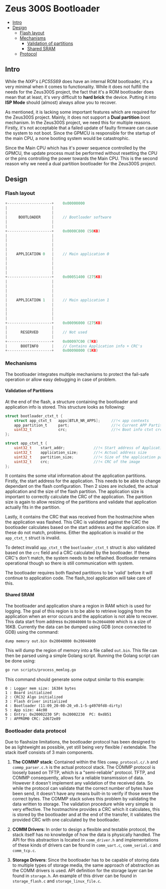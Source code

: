 # Zeus 300S Bootloader

* [Intro](#intro)
* [Design](#design)
  + [Flash layout](#flash-layout)
  + [Mechanisms](#mechanisms)
    - [Validation of partitions](#validation-of-partitions)
    - [Shared SRAM](#shared-sram)
  + [Protocol](#bootloader-data-protocol)

## Intro

While the *NXP's LPC55S69* does have an internal ROM bootloader, it's a very minimal when it comes to functionality. While it does not fulfill the needs for the Zeus300S project, the fact that it's a ROM bootloader does mean that at least, it's very difficult to **hard brick** the device. Putting it into **ISP Mode** should (almost) always allow you to recover.

As mentioned, it is lacking some important features which are required for the Zeus300S project. Mainly, it does not support a **Dual partition** boot mechanism. In the Zeus300S project, we need this for multiple reasons. Firstly, it's not acceptable that a failed update of faulty firmware can cause the system to not boot. Since the GPMCU is responsible for the startup of the main CPU, a none booting system would be catastrophic.

Since the Main CPU which has it's power sequence controlled by the GPMCU, the update process must be performed without resetting the CPU or the pins controlling the power towards the Main CPU. This is the second reason why we need a dual partition bootloader for the Zeus300S project.

## Design

### Flash layout

```c
+--------------------+    0x00000000
|                    |
|                    |
|     BOOTLOADER     |    // Bootloader software
|                    |
|                    |
+--------------------+    0x0000C800 (50KB)
|                    |
|                    |
|                    |
|                    |
|    APPLICATION 0   |    // Main application 0
|                    |
|                    |
|                    |
|                    |
+--------------------+    0x00051400 (275KB)
|                    |
|                    |
|                    |
|                    |
|    APPLICATION 1   |    // Main application 1
|                    |
|                    |
|                    |
|                    |
+--------------------+    0x00096000 (275KB)
|                    |
|      RESERVED      |    // Not used
|                    |
+--------------------+    0x00097C00 (7KB)
|      BOOTINFO      |    // Contains Application info + CRC's
+--------------------+    0x00098000 (1KB)
```

### Mechanisms

The bootloader integrates multiple mechanisms to protect the fail-safe operation or allow easy debugging in case of problem.

#### Validation of Partitions
At the end of the flash, a structure containing the bootloader and application info is stored. This structure looks as following:
```c
struct bootloader_ctxt_t {
	struct app_ctxt_t	apps[BTLR_NR_APPS];     //!< app contexts
	app_partition_t		part;                   //!< Current APP Partition
	uint32_t		    crc;                    //!< Boot info ctxt crc
};
```

```c
struct app_ctxt_t {
	uint32_t	start_addr;             //!< Start address of Application
	uint32_t	application_size;       //!< Actual address size
	uint32_t	partition_size;         //!< Size of the application partition
	uint32_t	crc;                    //!< CRC of the image
};
```
It contains the some vital information about the application partitions. Firstly, the start address for the application. This needs to be able to change dependant on the flash configuration. Then 2 sizes are included, the actual application and the size of the flash partition. The application size is important to correctly calculate the CRC of the application. The partition size is again to allow resizing of the partitions and validate that application actually fits in the partition.

Lastly, it contains the CRC that was received from the hostmachine when the application was flashed. This CRC is validated against the CRC the bootloader calculates based on the start address and the application size. If these do not match, problems. Either the application is invalid or the `app_ctxt_t` struct is invalid.

To detect invalid `app_ctxt_t` the `bootloader_ctxt_t` struct is also validated based on the `crc` field and a CRC calculated by the bootloader. If these CRC's don't match, the system needs to be reflashed. Bootloader remains operational though so there is still communication with system.

The bootloader requires both flashed partitions to be 'valid' before it will continue to application code. The flash_tool application will take care of this.

#### Shared SRAM

The bootloader and application share a region in RAM which is used for logging. The goal of this region is to be able to retrieve logging from the application when an error occurs and the application is not able to recover. This data start from address `0x20040000` to `0x20044000` which is a size of 16KB. Currently the data can be dumped using GDB (once connected to GDB) using the command:

```
dump memory out.bin 0x20040000 0x20044000
```

This will dump the region of memory into a file called `out.bin`. This file can then be parsed using a simple Golang script. Running the Golang script can be done using:

```bash
go run scripts/process_memlog.go
```

 This command should generate some output similar to this example:
 ```
0 : Logger mem size: 16384 bytes
1 : Board initialized
2 : CRC32 Algo initialized
3 : Flash driver initialized
4 : Bootloader (11:09_20-08-20_v0.1-5-g4970fd8-dirty)
5 : App size: 44c00
6 : Entry: 0x20002230 SP: 0x20002230  PC: 0xd851
7 : APPROM0 CRC: 2d672e89
 ```

### Bootloader data protocol

Due to flashsize limitations, the bootloader protocol has been designed to be as lightweight as possible, yet still being very flexible / extendable. The stack itself consists of 3 main components.

1. **The COMMP stack**: Contained within the files `commp_protocol.c/.h` and `commp_parser.c.h` is the actual protocol stack. The COMMP protocol is loosely based on TFTP, which is a "semi-reliable" protocol. TFTP, and COMMP consequently, allows for a reliable transmission of data. However it doesn't implement any validation of the received data. So while the protocol can validate that the correct number of bytes have been send, it doesn't have any means built-in to verify if those were the correct bytes. The COMMP stack solves this problem by validating the data written to storage. The validation procedure while very simple is very effective. The hostmachine provides a CRC which it calculates, this is stored by the bootloader and at the end of the transfer, it validates the provided CRC with one calculated by the bootloader.

2. **COMM Drivers**: In order to design a flexible and testable protocol, the stack itself has no knowledge of how the data is physically handled. The API for this abstraction is located in `comm_driver.h` and implementations of these kinds of drivers can be found in `comm_uart.c`, `comm_serial.c` and `comm_tcp.c`.

3. **Storage Drivers**: Since the bootloader has to be capable of storing data to multiple types of storage media, the same approach of abstraction as the COMM drivers is used. API definition for the storage layer can be found in `storage.h`. An example of this driver can be found in `storage_flash.c` and `storage_linux_file.c`.
